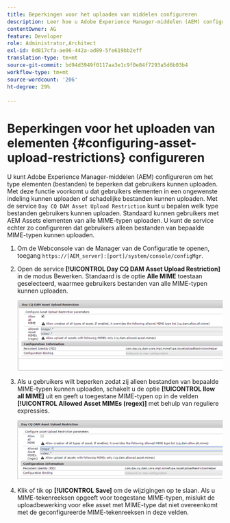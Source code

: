 ```yaml
---
title: Beperkingen voor het uploaden van middelen configureren
description: Leer hoe u Adobe Experience Manager-middelen (AEM) configureert om het type elementen (bestanden) te beperken dat gebruikers kunnen uploaden.
contentOwner: AG
feature: Developer
role: Administrator,Architect
exl-id: 0d817cfa-ae06-442a-ad89-5fe619bb2eff
translation-type: tm+mt
source-git-commit: bd94d3949f0117aa3e1c9f0e84f7293a5d6b03b4
workflow-type: tm+mt
source-wordcount: '206'
ht-degree: 29%

---
```


# Beperkingen voor het uploaden van elementen {#configuring-asset-upload-restrictions} configureren

U kunt Adobe Experience Manager-middelen (AEM) configureren om het type elementen (bestanden) te beperken dat gebruikers kunnen uploaden. Met deze functie voorkomt u dat gebruikers elementen in een ongewenste indeling kunnen uploaden of schadelijke bestanden kunnen uploaden. Met de service `Day CQ DAM Asset Upload Restriction` kunt u bepalen welk type bestanden gebruikers kunnen uploaden. Standaard kunnen gebruikers met AEM Assets elementen van alle MIME-typen uploaden. U kunt de service echter zo configureren dat gebruikers alleen bestanden van bepaalde MIME-typen kunnen uploaden.

1. Om de Webconsole van de Manager van de Configuratie te openen, toegang `https://[AEM_server]:[port]/system/console/configMgr`.
1. Open de service **[!UICONTROL Day CQ DAM Asset Upload Restriction]** in de modus Bewerken. Standaard is de optie **Alle MIME** toestaan geselecteerd, waarmee gebruikers bestanden van alle MIME-typen kunnen uploaden.

   ![chlimage_1-378](assets/chlimage_1-378.png)

1. Als u gebruikers wilt beperken zodat zij alleen bestanden van bepaalde MIME-typen kunnen uploaden, schakelt u de optie **[!UICONTROL llow all MIME]** uit en geeft u toegestane MIME-typen op in de velden **[!UICONTROL Allowed Asset MIMEs (regex)]** met behulp van reguliere expressies.

   ![chlimage_1-379](assets/chlimage_1-379.png)

1. Klik of tik op **[!UICONTROL Save]** om de wijzigingen op te slaan. Als u MIME-tekenreeksen opgeeft voor toegestane MIME-typen, mislukt de uploadbewerking voor elke asset met MIME-type dat niet overeenkomt met de geconfigureerde MIME-tekenreeksen in deze velden.
